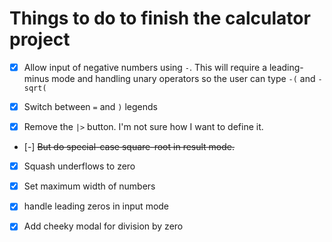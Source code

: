 # Things to do to finish the calculator project

-  [X]  Allow input of negative numbers using `-`. This will require a
   leading-minus mode and handling unary operators so the user can type `-(`
   and `-sqrt(`

-  [X]  Switch between `=` and `)` legends

-  [X]  Remove the `|>` button. I'm not sure how I want to define it.
-  [-]  ~~But do special-case square-root in result mode.~~

-  [X]  Squash underflows to zero
-  [X]  Set maximum width of numbers

-  [X]  handle leading zeros in input mode

-  [X]  Add cheeky modal for division by zero
